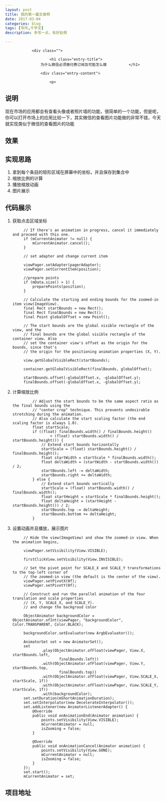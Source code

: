 ```yaml
---
layout: post
title: 我的第一篇文章啊
date: 2017-03-04
categories: blog
tags: [写作,千字文]
description: 多写一点，有好处啊

---
```





<article id="post-3552" class="no-featured-image post-3552 post type-post status-publish format-standard hentry category-3 tag-672 tag-620 tag-673 tag-286">
						
				<div class="">

				    	<h1 class="entry-title">
					为什么微信必须做付费订阅及可能怎么做			</h1>

				    <div class="entry-content">
				    
					    <p>



## 说明
现在市场的应用都会有查看头像或者照片墙的功能，很简单的一个功能，但是呢，你可以打开市场上的应用比较一下，其实微信的查看图片功能做的非常不错，今天就实现类似于微信的查看图片的功能
## 效果

## 实现思路
1. 拿到每个条目的矩形区域在屏幕中的坐标，并且保存到集合中
2. 缩放比例的计算
3. 播放缩放动画
4. 图片展示

## 代码展示
1. 获取点击区域坐标

	 		// If there's an animation in progress, cancel it immediately and proceed with this one.
	        if (mCurrentAnimator != null) {
	            mCurrentAnimator.cancel();
	        }
	
	        // set adapter and change current item
	
	        viewPager.setAdapter(pagerAdapter);
	        viewPager.setCurrentItem(position);
	
	        //prepare points
	        if (mData.size() > 1) {
	            preparePoints(position);
	        }
	
	        // Calculate the starting and ending bounds for the zoomed-in item view(ImageView).
	        final Rect startBounds = new Rect();
	        final Rect finalBounds = new Rect();
	        final Point globalOffset = new Point();
	
	        // The start bounds are the global visible rectangle of the view, and the
	        // final bounds are the global visible rectangle of the container view. Also
	        // set the container view's offset as the origin for the bounds, since that's
	        // the origin for the positioning animation properties (X, Y).
	
	        view.getGlobalVisibleRect(startBounds);
	
	        container.getGlobalVisibleRect(finalBounds, globalOffset);
	
	        startBounds.offset(-globalOffset.x, -globalOffset.y);
	        finalBounds.offset(-globalOffset.x, -globalOffset.y);

2. 计算缩放比例

		 		// Adjust the start bounds to be the same aspect ratio as the final bounds using the
		        // "center crop" technique. This prevents undesirable stretching during the animation.
		        // Also calculate the start scaling factor (the end scaling factor is always 1.0).
		        float startScale;
		        if ((float) finalBounds.width() / finalBounds.height()
		                > (float) startBounds.width() / startBounds.height()) {
		            // Extend start bounds horizontally
		            startScale = (float) startBounds.height() / finalBounds.height();
		            float startWidth = startScale * finalBounds.width();
		            float deltaWidth = (startWidth - startBounds.width()) / 2;
		            startBounds.left -= deltaWidth;
		            startBounds.right += deltaWidth;
		        } else {
		            // Extend start bounds vertically
		            startScale = (float) startBounds.width() / finalBounds.width();
		            float startHeight = startScale * finalBounds.height();
		            float deltaHeight = (startHeight - startBounds.height()) / 2;
		            startBounds.top -= deltaHeight;
		            startBounds.bottom += deltaHeight;
		        }


3. 设置动画并且播放，展示图片
	
			// Hide the view(ImageView) and show the zoomed-in view. When the animation begins,
	
	        viewPager.setVisibility(View.VISIBLE);
	
	        firstClickView.setVisibility(View.INVISIBLE);
	
	        // Set the pivot point for SCALE_X and SCALE_Y transformations to the top-left corner of
	        // the zoomed-in view (the default is the center of the view).
	        viewPager.setPivotX(0f);
	        viewPager.setPivotY(0f);
	
	        // Construct and run the parallel animation of the four translation and scale properties
	        // (X, Y, SCALE_X, and SCALE_Y).
	        // and change the backgroud color
	
	        ObjectAnimator backgroundColor = ObjectAnimator.ofInt(viewPager, "backgroundColor", Color.TRANSPARENT, Color.BLACK);
	
	        backgroundColor.setEvaluator(new ArgbEvaluator());
	
	        AnimatorSet set = new AnimatorSet();
	        set
	                .play(ObjectAnimator.ofFloat(viewPager, View.X, startBounds.left,
	                        finalBounds.left))
	                .with(ObjectAnimator.ofFloat(viewPager, View.Y, startBounds.top,
	                        finalBounds.top))
	                .with(ObjectAnimator.ofFloat(viewPager, View.SCALE_X, startScale, 1f))
	                .with(ObjectAnimator.ofFloat(viewPager, View.SCALE_Y, startScale, 1f))
	                .with(backgroundColor);
	        set.setDuration(mShortAnimationDuration);
	        set.setInterpolator(new DecelerateInterpolator());
	        set.addListener(new AnimatorListenerAdapter() {
	            @Override
	            public void onAnimationEnd(Animator animation) {
	                points.setVisibility(View.VISIBLE);
	                mCurrentAnimator = null;
	                isZooming = false;
	            }
	
	            @Override
	            public void onAnimationCancel(Animator animation) {
	                points.setVisibility(View.GONE);
	                mCurrentAnimator = null;
	                isZooming = false;
	            }
	        });
	        set.start();
	        mCurrentAnimator = set;


## 项目地址 